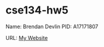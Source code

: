 # cse134-hw5

Name: Brendan Devlin
PID: A17171807

URL: [My Website](https://genuine-chimera-b8fc87.netlify.app/)
